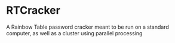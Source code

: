 # RTCracker
A Rainbow Table password cracker meant to be run on a standard computer, as well as a cluster using parallel processing
